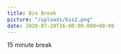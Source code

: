 ```yaml
---
title: Bio Break
picture: "/uploads/bio2.png"
date: 2020-07-28T16:00:00.000+00:00
---
```


15 minute break
